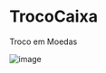 # TrocoCaixa
Troco em Moedas

![image](https://user-images.githubusercontent.com/28194425/134368825-e39f5898-5c9e-4b1c-9877-e3443469a806.png)
